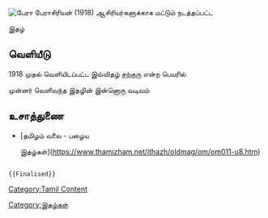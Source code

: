 ![பேரா](பெர.jpg "பேரா") பேராசிரியன் (1918) ஆசிரியர்களுக்காக மட்டும் நடத்தப்பட்ட
இதழ்

## வெளியீடு

1918 முதல் வெளியிடப்பட்ட இவ்விதழ் [சற்குரு](சற்குரு "wikilink") என்ற பெயரில்
முன்னர் வெளிவந்த இதழின் இன்னொரு வடிவம்

## உசாத்துணை

-   [தமிழம் வலை - பழைய
    இதழ்கள்](https://www.thamizham.net/ithazh/oldmag/om/om011-u8.htm)

```{=mediawiki}
{{Finalised}}
```
[Category:Tamil Content](Category:Tamil_Content "wikilink")
[Category:இதழ்கள்](Category:இதழ்கள் "wikilink")
